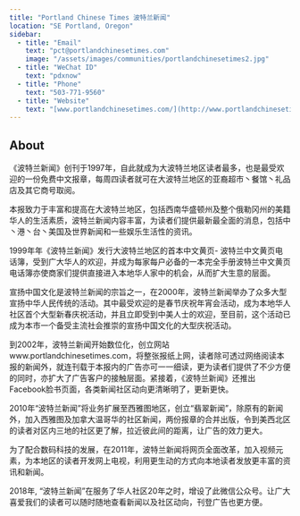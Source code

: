 ```yaml
---
title: "Portland Chinese Times 波特兰新闻"
location: "SE Portland, Oregon"
sidebar:
  - title: "Email"
    text: "pct@portlandchinesetimes.com"
    image: "/assets/images/communities/portlandchinesetimes2.jpg"
  - title: "WeChat ID"
    text: "pdxnow"
  - title: "Phone"
    text: "503-771-9560"
  - title: "Website"
    text: "[www.portlandchinesetimes.com/](http://www.portlandchinesetimes.com/)"
---
```


## About

《波特兰新闻》创刊于1997年，自此就成为大波特兰地区读者最多，也是最受欢迎的一份免费中文报章，每周四读者就可在大波特兰地区的亚裔超市丶餐馆丶礼品店及其它商号取阅。

本报致力于丰富和提高在大波特兰地区，包括西南华盛顿州及整个俄勒冈州的美籍华人的生活素质，波特兰新闻内容丰富，为读者们提供最新最全面的消息，包括中丶港丶台丶美国及世界新闻和一些娱乐生活性的资讯。

1999年年《波特兰新闻》发行大波特兰地区的首本中文黄页- 波特兰中文黄页电话簿，受到广大华人的欢迎，并成为每家每户必备的一本完全手册波特兰中文黄页电话簿亦使商家们提供直接进入本地华人家中的机会，从而扩大生意的层面。

宣扬中国文化是波特兰新闻的宗旨之一，在2000年，波特兰新闻举办了众多大型宣扬中华人民传统的活动。其中最受欢迎的是春节庆祝年宵会活动，成为本地华人社区首个大型新春庆祝活动，并且立即受到中美人士的欢迎，至目前，这个活动已成为本市一个备受主流社会推崇的宣扬中国文化的大型庆祝活动。

到2002年，波特兰新闻开始数位化，创立网站www.portlandchinesetimes.com，将整张报纸上网，读者除可透过网络阅读本报的新闻外，就连刊载于本报内的广告亦可一一细读，更为读者们提供了不少方便的同时，亦扩大了广告客户的接触层面。紧接着，《波特兰新闻》还推出Facebook脸书页面，各类新闻社区动向更清晰明了，更新更快。

2010年“波特兰新闻”将业务扩展至西雅图地区，创立“翡翠新闻”，除原有的新闻外，加入西雅图及加拿大温哥华的社区新闻，两份报章的合并出版，令到美西北区的读者对区内三地的社区更了解，拉近彼此间的距离，让广告的效力更大。

为了配合数码科技的发展，在2011年，波特兰新闻将网页全面改革，加入视频元素，为本地区的读者开发网上电视，利用更生动的方式向本地读者发放更丰富的资讯和新闻。

2018年, “波特兰新闻”在服务了华人社区20年之时，增设了此微信公众号。让广大喜爱我们的读者可以随时随地查看新闻以及社区动向，刊登广告也更方便。
